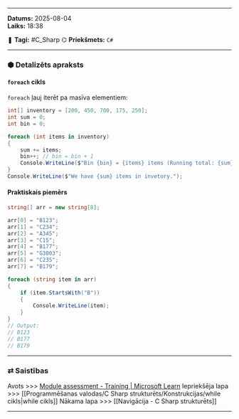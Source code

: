 ___

**Datums:** 2025-08-04   
**Laiks:** 18:38 

❚ **Tagi:** #C_Sharp 
⌬ **Priekšmets:**  `C#`

---
### ⬢ Detalizēts apraksts
#### `foreach` cikls

`foreach` ļauj iterēt pa masīva elementiem:

```csharp
int[] inventory = [200, 450, 700, 175, 250];
int sum = 0;
int bin = 0;

foreach (int items in inventory)
{
    sum += items;
    bin++; // bin = bin + 1
    Console.WriteLine($"Bin {bin} = {items} items (Running total: {sum})");
}
Console.WriteLine($"We have {sum} items in invetory.");
```

#### Praktiskais piemērs

```csharp
string[] arr = new string[8];

arr[0] = "B123";
arr[1] = "C234";
arr[2] = "A345";
arr[3] = "C15";
arr[4] = "B177";
arr[5] = "G3003";
arr[6] = "C235";
arr[7] = "B179";

foreach (string item in arr)
{
    if (item.StartsWith("B"))
    {
        Console.WriteLine(item);
    }
}
// Output:
// B123
// B177
// B179
```

---
### ⇄ Saistības

Avots >>> [Module assessment - Training \| Microsoft Learn](https://learn.microsoft.com/en-us/training/modules/csharp-arrays/6-knowledge-check)
Iepriekšēja lapa >>> [[Programmēšanas valodas/C Sharp strukturēts/Konstrukcijas/while cikls|while cikls]]
Nākama lapa >>> [[Navigācija - C Sharp strukturēts]]

___